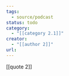 ```yaml
---
tags:
  - source/podcast
status: todo
category:
  - "[[category 2.1]]"
creator:
  - "[[author 2]]"
url:
---
```


[[quote 2]]
